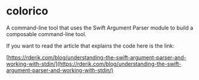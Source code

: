 # colorico

A command-line tool that uses the Swift Argument Parser module to build a composable command-line tool.

If you want to read the article that explains the code here is the link:

[https://rderik.com/blog/understanding-the-swift-argument-parser-and-working-with-stdin/](https://rderik.com/blog/understanding-the-swift-argument-parser-and-working-with-stdin/)
